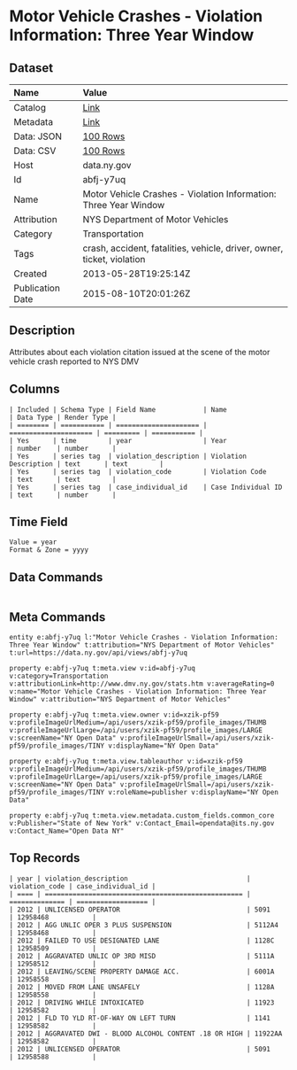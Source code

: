 # Motor Vehicle Crashes - Violation Information: Three Year Window

## Dataset

| Name | Value |
| :--- | :---- |
| Catalog | [Link](https://catalog.data.gov/dataset/motor-vehicle-crashes-violation-information-beginning-2009) |
| Metadata | [Link](https://data.ny.gov/api/views/abfj-y7uq) |
| Data: JSON | [100 Rows](https://data.ny.gov/api/views/abfj-y7uq/rows.json?max_rows=100) |
| Data: CSV | [100 Rows](https://data.ny.gov/api/views/abfj-y7uq/rows.csv?max_rows=100) |
| Host | data.ny.gov |
| Id | abfj-y7uq |
| Name | Motor Vehicle Crashes - Violation Information: Three Year Window |
| Attribution | NYS Department of Motor Vehicles |
| Category | Transportation |
| Tags | crash, accident, fatalities, vehicle, driver, owner, ticket, violation |
| Created | 2013-05-28T19:25:14Z |
| Publication Date | 2015-08-10T20:01:26Z |

## Description

Attributes about each violation citation issued at the scene of the motor vehicle crash reported to NYS DMV

## Columns

```ls
| Included | Schema Type | Field Name            | Name                  | Data Type | Render Type |
| ======== | =========== | ===================== | ===================== | ========= | =========== |
| Yes      | time        | year                  | Year                  | number    | number      |
| Yes      | series tag  | violation_description | Violation Description | text      | text        |
| Yes      | series tag  | violation_code        | Violation Code        | text      | text        |
| Yes      | series tag  | case_individual_id    | Case Individual ID    | text      | number      |
```

## Time Field

```ls
Value = year
Format & Zone = yyyy
```

## Data Commands

```ls
```

## Meta Commands

```ls
entity e:abfj-y7uq l:"Motor Vehicle Crashes - Violation Information: Three Year Window" t:attribution="NYS Department of Motor Vehicles" t:url=https://data.ny.gov/api/views/abfj-y7uq

property e:abfj-y7uq t:meta.view v:id=abfj-y7uq v:category=Transportation v:attributionLink=http://www.dmv.ny.gov/stats.htm v:averageRating=0 v:name="Motor Vehicle Crashes - Violation Information: Three Year Window" v:attribution="NYS Department of Motor Vehicles"

property e:abfj-y7uq t:meta.view.owner v:id=xzik-pf59 v:profileImageUrlMedium=/api/users/xzik-pf59/profile_images/THUMB v:profileImageUrlLarge=/api/users/xzik-pf59/profile_images/LARGE v:screenName="NY Open Data" v:profileImageUrlSmall=/api/users/xzik-pf59/profile_images/TINY v:displayName="NY Open Data"

property e:abfj-y7uq t:meta.view.tableauthor v:id=xzik-pf59 v:profileImageUrlMedium=/api/users/xzik-pf59/profile_images/THUMB v:profileImageUrlLarge=/api/users/xzik-pf59/profile_images/LARGE v:screenName="NY Open Data" v:profileImageUrlSmall=/api/users/xzik-pf59/profile_images/TINY v:roleName=publisher v:displayName="NY Open Data"

property e:abfj-y7uq t:meta.view.metadata.custom_fields.common_core v:Publisher="State of New York" v:Contact_Email=opendata@its.ny.gov v:Contact_Name="Open Data NY"
```

## Top Records

```ls
| year | violation_description                              | violation_code | case_individual_id | 
| ==== | ================================================== | ============== | ================== | 
| 2012 | UNLICENSED OPERATOR                                | 5091           | 12958468           | 
| 2012 | AGG UNLIC OPER 3 PLUS SUSPENSION                   | 5112A4         | 12958468           | 
| 2012 | FAILED TO USE DESIGNATED LANE                      | 1128C          | 12958509           | 
| 2012 | AGGRAVATED UNLIC OP 3RD MISD                       | 5111A          | 12958512           | 
| 2012 | LEAVING/SCENE PROPERTY DAMAGE ACC.                 | 6001A          | 12958558           | 
| 2012 | MOVED FROM LANE UNSAFELY                           | 1128A          | 12958558           | 
| 2012 | DRIVING WHILE INTOXICATED                          | 11923          | 12958582           | 
| 2012 | FLD TO YLD RT-OF-WAY ON LEFT TURN                  | 1141           | 12958582           | 
| 2012 | AGGRAVATED DWI - BLOOD ALCOHOL CONTENT .18 OR HIGH | 11922AA        | 12958582           | 
| 2012 | UNLICENSED OPERATOR                                | 5091           | 12958588           | 
```